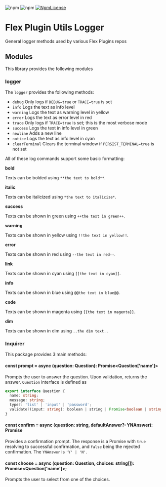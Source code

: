 ![npm](https://img.shields.io/npm/v/flex-plugins-utils-logger.svg?style=square)
![npm](https://img.shields.io/npm/dt/flex-plugins-utils-logger.svg?style=square)
[![NpmLicense](https://img.shields.io/npm/l/flex-plugins-utils-logger.svg?style=square)](../../LICENSE)

# Flex Plugin Utils Logger

General logger methods used by various Flex Plugins repos

## Modules

This library provides the following modules

### logger

The `logger` provides the following methods:

* `debug`           Only logs if `DEBUG=true` or `TRACE=true` is set
* `info`            Logs the text as info level
* `warning`         Logs the text as warning level in yellow
* `error`           Logs the text as error level in red
* `trace`           Only logs if `TRACE=true` is set; this is the most verbose mode
* `success`         Logs the text in info level in green
* `newline`         Adds a new line
* `notice`          Logs the text as info level in cyan
* `clearTerminal`   Clears the terminal window if `PERSIST_TERMINAL=true` is not set

All of these log commands support some basic formatting:

**bold**

Texts can be bolded using `**the text to bold**`.

**italic**

Texts can be italicized using `*the text to italicize*`.

**success**

Texts can be shown in green using `++the text in green++`.

**warning**

Texts can be shown in yellow using `!!the text in yellow!!`.

**error**

Texts can be shown in red using `--the text in red--`.

**link**

Texts can be shown in cyan using `[[the text in cyan]]`.

**info**

Texts can be shown in blue using `@@the text in blue@@`.

**code**

Texts can be shown in magenta using `{{the text in magenta}}`.

**dim**

Texts can be shown in dim using `..the dim text..`

### Inquirer

This package provides 3 main methods:

#### const prompt = async (question: Question): Promise<Question['name']>

Prompts the user to answer the question. Upon validation, returns the answer. `Question` interface is defined as

```typescript
export interface Question {
  name: string;
  message: string;
  type?: 'list' | 'input' | 'password';
  validate?(input: string): boolean | string | Promise<boolean | string>;
}
```

#### const confirm = async (question: string, defaultAnswer?: YNAnswer): Promise<boolean>

Provides a confirmation prompt. The response is a Promise<boolean> with `true` resolving to successful confirmation, and `false` being the rejected confirmation. The `YNAnswer` is `'Y' | 'N'`.

#### const choose = async (question: Question, choices: string[]): Promise<Question['name']>;

Prompts the user to select from one of the choices.


